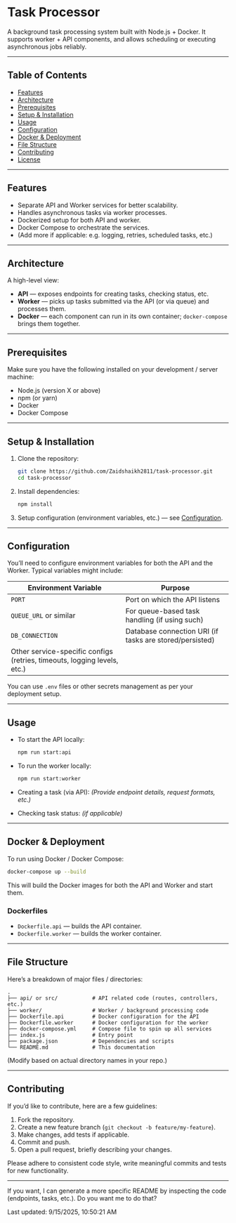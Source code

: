 # Task Processor

A background task processing system built with Node.js + Docker. It supports worker + API components, and allows scheduling or executing asynchronous jobs reliably.

---

## Table of Contents

* [Features](#features)
* [Architecture](#architecture)
* [Prerequisites](#prerequisites)
* [Setup & Installation](#setup--installation)
* [Usage](#usage)
* [Configuration](#configuration)
* [Docker & Deployment](#docker--deployment)
* [File Structure](#file-structure)
* [Contributing](#contributing)
* [License](#license)

---

## Features

* Separate API and Worker services for better scalability.
* Handles asynchronous tasks via worker processes.
* Dockerized setup for both API and worker.
* Docker Compose to orchestrate the services.
* (Add more if applicable: e.g. logging, retries, scheduled tasks, etc.)

---

## Architecture

A high-level view:

* **API** — exposes endpoints for creating tasks, checking status, etc.
* **Worker** — picks up tasks submitted via the API (or via queue) and processes them.
* **Docker** — each component can run in its own container; `docker-compose` brings them together.

---

## Prerequisites

Make sure you have the following installed on your development / server machine:

* Node.js (version X or above)
* npm (or yarn)
* Docker
* Docker Compose

---

## Setup & Installation

1. Clone the repository:

   ```bash
   git clone https://github.com/Zaidshaikh2811/task-processor.git
   cd task-processor
   ```

2. Install dependencies:

   ```bash
   npm install
   ```

3. Setup configuration (environment variables, etc.) — see [Configuration](#configuration).

---

## Configuration

You’ll need to configure environment variables for both the API and the Worker. Typical variables might include:

| Environment Variable                                                     | Purpose                                                 |
| ------------------------------------------------------------------------ | ------------------------------------------------------- |
| `PORT`                                                                   | Port on which the API listens                           |
| `QUEUE_URL` or similar                                                   | For queue-based task handling (if using such)           |
| `DB_CONNECTION`                                                          | Database connection URI (if tasks are stored/persisted) |
| Other service-specific configs (retries, timeouts, logging levels, etc.) |                                                         |

You can use `.env` files or other secrets management as per your deployment setup.

---

## Usage

* To start the API locally:

  ```bash
  npm run start:api
  ```

* To run the worker locally:

  ```bash
  npm run start:worker
  ```

* Creating a task (via API):
  *(Provide endpoint details, request formats, etc.)*

* Checking task status: *(if applicable)*

---

## Docker & Deployment

To run using Docker / Docker Compose:

```bash
docker-compose up --build
```

This will build the Docker images for both the API and Worker and start them.

### Dockerfiles

* `Dockerfile.api` — builds the API container.
* `Dockerfile.worker` — builds the worker container.

---

## File Structure

Here’s a breakdown of major files / directories:

```
.
├── api/ or src/           # API related code (routes, controllers, etc.)
├── worker/                # Worker / background processing code
├── Dockerfile.api         # Docker configuration for the API
├── Dockerfile.worker      # Docker configuration for the worker
├── docker-compose.yml     # Compose file to spin up all services
├── index.js               # Entry point
├── package.json           # Dependencies and scripts
└── README.md              # This documentation
```

(Modify based on actual directory names in your repo.)

---

## Contributing

If you’d like to contribute, here are a few guidelines:

1. Fork the repository.
2. Create a new feature branch (`git checkout -b feature/my-feature`).
3. Make changes, add tests if applicable.
4. Commit and push.
5. Open a pull request, briefly describing your changes.

Please adhere to consistent code style, write meaningful commits and tests for new functionality.



---

If you want, I can generate a more specific README by inspecting the code (endpoints, tasks, etc.). Do you want me to do that?

<!-- Daily commit: 15/9/2025, 12:16:34 pm -->
Last updated: 9/15/2025, 10:50:21 AM
